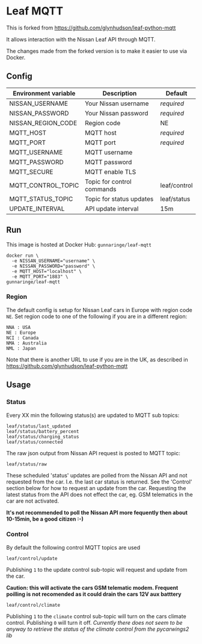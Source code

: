 # Leaf MQTT

This is forked from https://github.com/glynhudson/leaf-python-mqtt

It allows interaction with the Nissan Leaf API through MQTT.

The changes made from the forked version is to make it easier to use via Docker.

## Config
| Environment variable        | Description                | Default      |
| --------------------------- | -------------------------- | ------------ |
| NISSAN_USERNAME             | Your Nissan username       | _required_   |
| NISSAN_PASSWORD             | Your Nissan password       | _required_   |
| NISSAN_REGION_CODE          | Region code                | NE           |
| MQTT_HOST                   | MQTT host                  | _required_   |
| MQTT_PORT                   | MQTT port                  | _required_   |
| MQTT_USERNAME               | MQTT username              |              |
| MQTT_PASSWORD               | MQTT password              |              |
| MQTT_SECURE                 | MQTT enable TLS            |              |
| MQTT_CONTROL_TOPIC          | Topic for control commands | leaf/control |
| MQTT_STATUS_TOPIC           | Topic for status updates   | leaf/status  |
| UPDATE_INTERVAL             | API update interval        | 15m          |

## Run
This image is hosted at Docker Hub: `gunnaringe/leaf-mqtt`

```
docker run \
  -e NISSAN_USERNAME="username" \
  -e NISSAN_PASSWORD="password" \
  -e MQTT_HOST="localhost" \
  -e MQTT_PORT="1883" \
gunnaringe/leaf-mqtt
```

### Region
The default config is setup for Nissan Leaf cars in Europe with region code `NE`. Set region code to one of the following if you are in a different region:

```
NNA : USA
NE : Europe
NCI : Canada
NMA : Australia
NML : Japan
```

Note that there is another URL to use if you are in the UK, as described in https://github.com/glynhudson/leaf-python-mqtt

## Usage

### Status

Every XX min the following status(s) are updated to MQTT sub topics:

```
leaf/status/last_updated
leaf/status/battery_percent
leaf/status/charging_status
leaf/status/connected
```

The raw json output from Nissan API request is posted to MQTT topic:

`leaf/status/raw`

These scheduled 'status' updates are polled from the Nissan API and not requested from the car. I.e. the last car status is returned. See the 'Control' section below for how to request an update from the car. Requesting the latest status from the API does not effect the car, eg. GSM telematics in the car are not activated.

**It's not recommended to poll the Nissan API more fequently then about 10-15min, be a good citizen :-)**

### Control

By default the following control MQTT topics are used

`leaf/control/update`

Publishing `1` to the update control sub-topic will request and update from the car.

**Caution: this will activate the cars GSM telematic modem. Frequent poilling is not recomended as it could drain the cars 12V aux batttery**

`leaf/control/climate`

Publishing `1` to the `climate` control sub-topic will turn on the cars climate control. Publishing `0` will turn it off. *Currently there does not seem to be anyway to retrieve the status of the climate control from the pycarwings2 lib*
